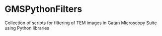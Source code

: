 # GMSPythonFilters
Collection of scripts for filtering of TEM images in Gatan Microscopy Suite using Python libraries
